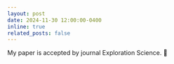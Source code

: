 ```yaml
---
layout: post
date: 2024-11-30 12:00:00-0400
inline: true
related_posts: false
---
```


My paper is accepted by  journal Exploration Science. 🎉
